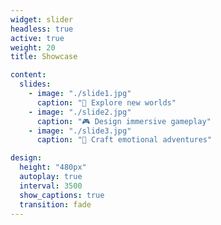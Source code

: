 ```yaml
---
widget: slider
headless: true
active: true
weight: 20
title: Showcase

content:
  slides:
    - image: "./slide1.jpg"
      caption: "🌌 Explore new worlds"
    - image: "./slide2.jpg"
      caption: "🎮 Design immersive gameplay"
    - image: "./slide3.jpg"
      caption: "🧭 Craft emotional adventures"

design:
  height: "480px"
  autoplay: true
  interval: 3500
  show_captions: true
  transition: fade
---
```


